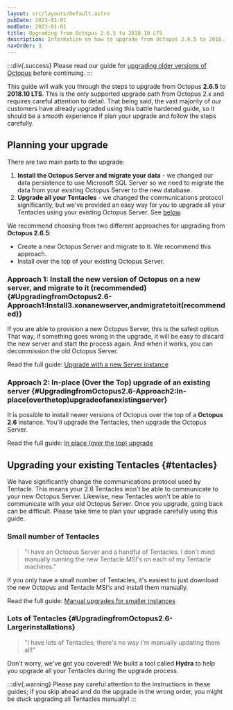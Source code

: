 ```yaml
---
layout: src/layouts/Default.astro
pubDate: 2023-01-01
modDate: 2023-01-01
title: Upgrading from Octopus 2.6.5 to 2018.10 LTS
description: Information on how to upgrade from Octopus 2.6.5 to 2018.10 LTS
navOrder: 3
---
```


:::div{.success}
Please read our guide for [upgrading older versions of Octopus](/docs/administration/upgrading/legacy) before continuing.
:::

This guide will walk you through the steps to upgrade from Octopus **2.6.5** to **2018.10 LTS**. This is the only supported upgrade path from Octopus 2.x and requires careful attention to detail. That being said, the vast majority of our customers have already upgraded using this battle hardened guide, so it should be a smooth experience if plan your upgrade and follow the steps carefully.

## Planning your upgrade

There are two main parts to the upgrade:

1. **Install the Octopus Server and migrate your data** - we changed our data persistence to use Microsoft SQL Server so we need to migrate the data from your existing Octopus Server to the new database.
1. **Upgrade all your Tentacles** - we changed the communications protocol significantly, but we've provided an easy way for you to upgrade all your Tentacles using your existing Octopus Server. See [below](#tentacles).

We recommend choosing from two different approaches for upgrading from **Octopus 2.6.5**:

- Create a new Octopus Server and migrate to it. We recommend this approach.
- Install over the top of your existing Octopus Server.

### Approach 1: Install the new version of Octopus on a new server, and migrate to it (recommended) {#UpgradingfromOctopus2.6-Approach1:Install3.xonanewserver,andmigratetoit(recommended)}

If you are able to provision a new Octopus Server, this is the safest option. That way, if something goes wrong in the upgrade, it will be easy to discard the new server and start the process again. And when it works, you can decommission the old Octopus Server.

Read the full guide: [Upgrade with a new Server instance](/docs/administration/upgrading/legacy/upgrading-from-octopus-2.6.5-2018.10lts/upgrade-with-a-new-server-instance)

### Approach 2: In-place (Over the Top) upgrade of an existing server {#UpgradingfromOctopus2.6-Approach2:In-place(overthetop)upgradeofanexistingserver}

It is possible to install newer versions of Octopus over the top of a **Octopus 2.6** instance. You'll upgrade the Tentacles, then upgrade the Octopus Server.

Read the full guide: [In place (over the top) upgrade](/docs/administration/upgrading/legacy/upgrading-from-octopus-2.6.5-2018.10lts/in-place-upgrade-install-over-2.6.5)

## Upgrading your existing Tentacles {#tentacles}

We have significantly change the communications protocol used by Tentacle. This means your 2.6 Tentacles won't be able to communicate to your new Octopus Server. Likewise, new Tentacles won't be able to communicate with your old Octopus Server. Once you upgrade, going back can be difficult. Please take time to plan your upgrade carefully using this guide.

### Small number of Tentacles

> "I have an Octopus Server and a handful of Tentacles. I don't mind manually running the new Tentacle MSI's on each of my Tentacle machines."

If you only have a small number of Tentacles, it's easiest to just download the new Octopus and Tentacle MSI's and install them manually.

Read the full guide: [Manual upgrades for smaller instances](/docs/administration/upgrading/legacy/upgrading-from-octopus-2.6.5-2018.10lts/manual-upgrade)

### Lots of Tentacles {#UpgradingfromOctopus2.6-Largerinstallations}

> "I have lots of Tentacles; there's no way I'm manually updating them all!"

Don't worry, we've got you covered! We build a tool called **Hydra** to help you upgrade all your Tentacles during the upgrade process.

:::div{.warning}
Please pay careful attention to the instructions in these guides; if you skip ahead and do the upgrade in the wrong order, you might be stuck upgrading all Tentacles manually!
:::
